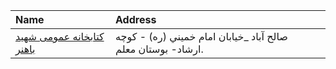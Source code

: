 | Name                                            | Address                                                      |
|:------------------------------------------------|:-------------------------------------------------------------|
| [كتابخانه عمومی شهید باهنر](http://mashadpl.ir) | صالح آباد _خيابان امام خميني (ره) - كوچه ارشاد- بوستان معلم. |